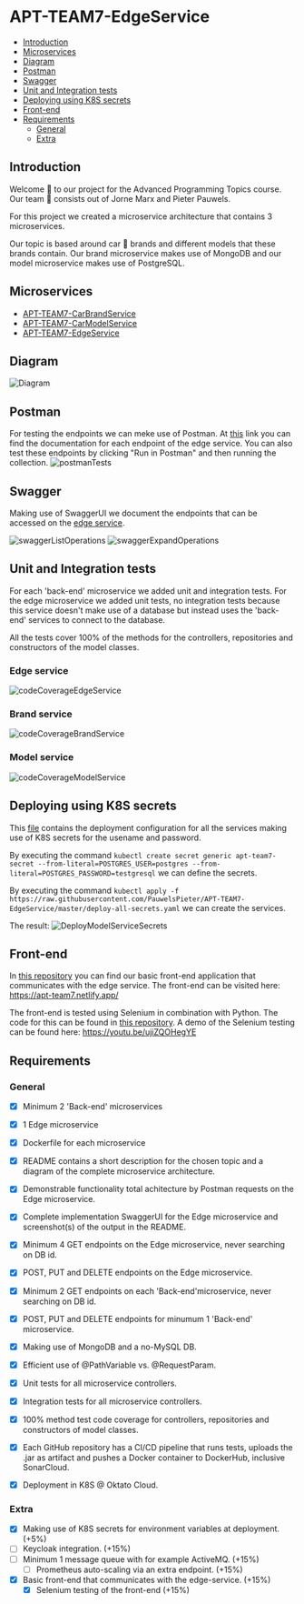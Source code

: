 # APT-TEAM7-EdgeService

- [Introduction](#introduction)
- [Microservices](#microservices)
- [Diagram](#diagram)
- [Postman](#postman)
- [Swagger](#swagger)
- [Unit and Integration tests](#unit-and-integration-tests)
- [Deploying using K8S secrets](#deploying-using-k8s-secrets)
- [Front-end](#front-end)
- [Requirements](#requirements)
  - [General](#general)
  - [Extra](#extra)

## Introduction
Welcome :wave: to our project for the Advanced Programming Topics course. Our team :busts_in_silhouette: consists out of Jorne Marx and Pieter Pauwels.

For this project we created a microservice architecture that contains 3 microservices. 

Our topic is based around car :car: brands and different models that these brands contain. Our brand microservice makes use of MongoDB and our model microservice makes use of PostgreSQL.

## Microservices
- [APT-TEAM7-CarBrandService](https://github.com/PauwelsPieter/APT-TEAM7-CarBrandService)
- [APT-TEAM7-CarModelService](https://github.com/PauwelsPieter/APT-TEAM7-CarModelService)
- [APT-TEAM7-EdgeService](https://github.com/PauwelsPieter/APT-TEAM7-EdgeService)

## Diagram
![Diagram](https://user-images.githubusercontent.com/57799581/148376462-2f5f01a8-f96f-4bac-a5c8-0f545a1e88e3.png)

## Postman
For testing the endpoints we can meke use of Postman. At [this](https://documenter.getpostman.com/view/18957198/UVRHiPPz) link you can find the documentation for each endpoint of the edge service. You can also test these endpoints by clicking "Run in Postman" and then running the collection.
![postmanTests](https://user-images.githubusercontent.com/57799581/147872942-e54c77a4-ae2b-4570-84ca-a946e91a3f70.png)


## Swagger
Making use of SwaggerUI we document the endpoints that can be accessed on the [edge service](https://edge-service-server-pauwelspieter.cloud.okteto.net/swagger-ui.html).

![swaggerListOperations](https://user-images.githubusercontent.com/57799581/147970788-08aa47d5-d084-48f6-9f06-d23b61cc1992.PNG)
![swaggerExpandOperations](https://user-images.githubusercontent.com/57799581/147971126-ce6680eb-970a-426c-aca3-e9a963153180.png)

## Unit and Integration tests
For each 'back-end' microservice we added unit and integration tests. For the edge microservice we added unit tests, no integration tests because this service doesn't make use of a database but instead uses the 'back-end' services to connect to the database.

All the tests cover 100% of the methods for the controllers, repositories and constructors of the model classes.
### Edge service
![codeCoverageEdgeService](https://user-images.githubusercontent.com/57799581/147972376-39718300-2098-49a5-b20a-10bbad06fd07.PNG)

### Brand service
![codeCoverageBrandService](https://user-images.githubusercontent.com/57799581/147872448-1f8f088d-c7de-4206-b28f-d441f302166e.PNG)

### Model service
![codeCoverageModelService](https://user-images.githubusercontent.com/57799581/147972901-0f4f5576-3595-4134-8ea3-ea9c5b1157a8.PNG)

## Deploying using K8S secrets
This [file](deploy-all-secrets.yaml) contains the deployment configuration for all the services making use of K8S secrets for the usename and password.

By executing the command ```kubectl create secret generic apt-team7-secret --from-literal=POSTGRES_USER=postgres --from-literal=POSTGRES_PASSWORD=testgresql``` we can define the secrets.

By executing the command ```kubectl apply -f https://raw.githubusercontent.com/PauwelsPieter/APT-TEAM7-EdgeService/master/deploy-all-secrets.yaml``` we can create the services.

The result:
![DeployModelServiceSecrets](https://user-images.githubusercontent.com/57799581/148394899-99747307-c570-4ab4-8825-09fbca7b204a.PNG)

## Front-end
In [this repository](https://github.com/PauwelsPieter/APT-TEAM7-FrontEnd) you can find our basic front-end application that communicates with the edge service.
The front-end can be visited here: https://apt-team7.netlify.app/

The front-end is tested using Selenium in combination with Python. The code for this can be found in [this repository](https://github.com/PauwelsPieter/APT-TEAM7-FrontEndSeleniumTesting).
A demo of the Selenium testing can be found here: https://youtu.be/ujiZQOHegYE

## Requirements
### General
- [x] Minimum 2 'Back-end' microservices
- [x] 1 Edge microservice
- [x] Dockerfile for each microservice
- [x] README contains a short description for the chosen topic and a diagram of the complete microservice architecture.
- [x] Demonstrable functionality total achitecture by Postman requests on the Edge microservice.
- [x] Complete implementation SwaggerUI for the Edge microservice and screenshot(s) of the output in the README.

- [x] Minimum 4 GET endpoints on the Edge microservice, never searching on DB id.
- [x] POST, PUT and DELETE endpoints on the Edge microservice.
- [x] Minimum 2 GET endpoints on each 'Back-end'microservice, never searching on DB id.
- [x] POST, PUT and DELETE endpoints for minumum 1 'Back-end' microservice.
- [x] Making use of MongoDB and a no-MySQL DB.
- [x] Efficient use of @PathVariable vs. @RequestParam.

- [x] Unit tests for all microservice controllers.
- [x] Integration tests for all microservice controllers.
- [x] 100% method test code coverage for controllers, repositories and constructors of model classes.

- [x] Each GitHub repository has a CI/CD pipeline that runs tests, uploads the .jar as artifact and pushes a Docker container to DockerHub, inclusive SonarCloud.
- [x] Deployment in K8S @ Oktato Cloud.
### Extra
- [x] Making use of K8S secrets for environment variables at deployment. (+5%)
- [ ] Keycloak integration. (+15%)
- [ ] Minimum 1 message queue with for example ActiveMQ. (+15%)
  - [ ] Prometheus auto-scaling via an extra endpoint. (+15%) 
- [x] Basic front-end that communicates with the edge-service. (+15%)
  - [x] Selenium testing of the front-end (+15%)
